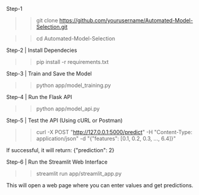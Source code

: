 
Step-1 
>>git clone https://github.com/yourusername/Automated-Model-Selection.git

>>cd Automated-Model-Selection

Step-2 | Install Dependecies
>>pip install -r requirements.txt

Step-3 | Train and Save the Model
>>python app/model_training.py

Step-4 | Run the Flask API
>>python app/model_api.py

Step-5 |  Test the API (Using cURL or Postman)
>>curl -X POST "http://127.0.0.1:5000/predict" -H "Content-Type: application/json" -d "{\"features\": [0.1, 0.2, 0.3, ..., 6.4]}"

If successful, it will return: {"prediction": 2}

Step-6 | Run the Streamlit Web Interface
>>streamlit run app/streamlit_app.py

This will open a web page where you can enter values and get predictions.
